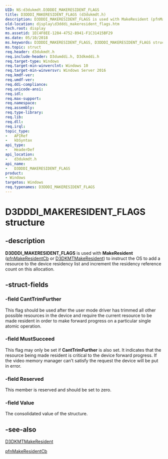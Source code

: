 ```yaml
---
UID: NS:d3dukmdt.D3DDDI_MAKERESIDENT_FLAGS
title: D3DDDI_MAKERESIDENT_FLAGS (d3dukmdt.h)
description: D3DDDI_MAKERESIDENT_FLAGS is used with MakeResident (pfnMakeResidentCb or D3DKMTMakeResident) to instruct the OS to add a resource to the device residency list and increment the residency reference count on this allocation.
old-location: display\d3dddi_makeresident_flags.htm
tech.root: display
ms.assetid: 1EC4F8EE-1284-4752-8941-F1C31415BF29
ms.date: 05/10/2018
ms.keywords: D3DDDI_MAKERESIDENT_FLAGS, D3DDDI_MAKERESIDENT_FLAGS structure [Display Devices], d3dukmdt/D3DDDI_MAKERESIDENT_FLAGS, display.d3dddi_makeresident_flags
ms.topic: struct
req.header: d3dukmdt.h
req.include-header: D3dumddi.h, D3dkmddi.h
req.target-type: Windows
req.target-min-winverclnt: Windows 10
req.target-min-winversvr: Windows Server 2016
req.kmdf-ver: 
req.umdf-ver: 
req.ddi-compliance: 
req.unicode-ansi: 
req.idl: 
req.max-support: 
req.namespace: 
req.assembly: 
req.type-library: 
req.lib: 
req.dll: 
req.irql: 
topic_type:
-	APIRef
-	kbSyntax
api_type:
-	HeaderDef
api_location:
-	d3dukmdt.h
api_name:
-	D3DDDI_MAKERESIDENT_FLAGS
product:
- Windows
targetos: Windows
req.typenames: D3DDDI_MAKERESIDENT_FLAGS
---
```


# D3DDDI_MAKERESIDENT_FLAGS structure


## -description


<b>D3DDDI_MAKERESIDENT_FLAGS</b> is used with <b>MakeResident</b> (<a href="https://msdn.microsoft.com/8D65C3F7-3D07-4341-A989-A1438F821802">pfnMakeResidentCb</a> or <a href="https://msdn.microsoft.com/library/windows/hardware/dn906775">D3DKMTMakeResident</a>) to instruct the OS to add a resource to the device residency list and increment the residency reference count on this allocation.


## -struct-fields




### -field CantTrimFurther

This flag should be used after the user mode driver has trimmed all other possible resources in the device and require the current resource to be made resident in order to make forward progress on a particular single atomic operation.


### -field MustSucceed

This flag may only be set if <b>CantTrimFurther</b> is also set. It indicates that the resource being made resident is critical to the device forward progress. If the video memory manager can’t satisfy the request the device will be put in error.


### -field Reserved

This member is reserved and should be set to zero.


### -field Value

The consolidated value of the structure.


## -see-also




<a href="https://msdn.microsoft.com/library/windows/hardware/dn906775">D3DKMTMakeResident</a>



<a href="https://msdn.microsoft.com/8D65C3F7-3D07-4341-A989-A1438F821802">pfnMakeResidentCb</a>
 

 

